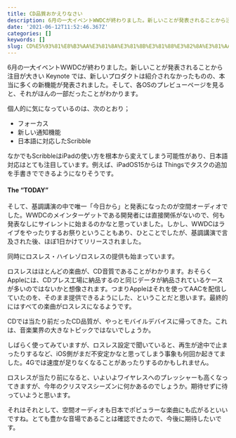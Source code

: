 ```yaml
---
title: CD品質おかえりなさい
description: 6月の一大イベントWWDCが終わりました。新しいことが発表されることから注目が大きい Keynote では、新しいプロダクトは紹介されなかったものの、本当に多くの新機能が発表されました。そして、各OSのプレビューページを見ると、それがほんの一部だったことがわかります。
date: '2021-06-12T11:52:46.367Z'
categories: []
keywords: []
slug: CD%E5%93%81%E8%B3%AA%E3%81%8A%E3%81%8B%E3%81%88%E3%82%8A%E3%81%AA%E3%81%95%E3%81%84
---
```

6月の一大イベントWWDCが終わりました。新しいことが発表されることから注目が大きい Keynote では、新しいプロダクトは紹介されなかったものの、本当に多くの新機能が発表されました。そして、各OSのプレビューページを見ると、それがほんの一部だったことがわかります。

個人的に気になっているのは、次のとおり；

*   フォーカス
*   新しい通知機能
*   日本語に対応したScribble

なかでもScribbleはiPadの使い方を根本から変えてしまう可能性があり、日本語対応はとても注目しています。例えば、iPadOS15からは Thingsでタスクの追加を手書きでできるようになりそうです。

#### The “TODAY”

そして、基調講演の中で唯一「今日から」と発表になったのが空間オーディオでした。WWDCのメインターゲットである開発者には直接関係がないので、何も発表なしにサイレントに始まるのかなと思っていました。しかし、WWDCはライブをやったりするお祭りということもあり、ひとことでしたが、基調講演で言及された後、ほぼ1日かけてリリースされました。

同時にロスレス・ハイレゾロスレスの提供も始まっています。

ロスレスはほとんどの楽曲が、CD音質であることがわかります。おそらくAppleには、CDプレス工場に納品するのと同じデータが納品されているケースが多いのではないかと想像されます。つまりAppleはそれを使ってAACを配信していたのを、そのまま提供できるようにした、ということだと思います。最終的にはすべての楽曲がロスレスになるようです。

CDでは当たり前だったCD品質が、やっとモバイルデバイスに帰ってきた。これは、音楽業界の大きなトピックではないでしょうか。

しばらく使ってみていますが、ロスレス設定で聞いていると、再生が途中で止まったりするなど、iOS側がまだ不安定かなと思ってしまう事象も何回か起きてました。4Gでは速度が足りなくなることがあったりするのかもしれません。

ロスレスが当たり前になると、いよいよワイヤレスへのプレッシャーも高くなってきますが、今年のクリスマスシーズンに何かあるのでしょうか。期待せずに待っていようと思います。

それはそれとして、空間オーディオも日本でポピュラーな楽曲にも広がるといいですね。とても豊かな音場であることは確認できたので、今後に期待したいです。
